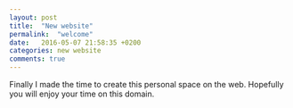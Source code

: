 ```yaml
---
layout: post
title:  "New website"
permalink:  "welcome"
date:   2016-05-07 21:58:35 +0200
categories: new website
comments: true
---
```

Finally I made the time to create this personal space on the web. Hopefully you will enjoy your time on this domain.

